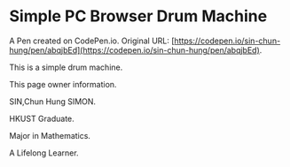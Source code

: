 # Simple PC Browser Drum Machine

A Pen created on CodePen.io. Original URL: [https://codepen.io/sin-chun-hung/pen/abqjbEd](https://codepen.io/sin-chun-hung/pen/abqjbEd).

This is a simple drum machine.

This page owner information.

SIN,Chun Hung SIMON. 

HKUST Graduate. 

Major in Mathematics.

A Lifelong Learner.

